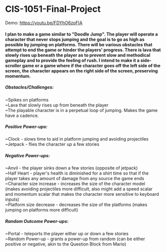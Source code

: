 # CIS-1051-Final-Project

Demo: https://youtu.be/FDYhO6zoFIA

#### I plan to make a game similar to "Doodle Jump". The player will operate a character that never stops jumping and the goal is to go as high as possible by jumping on platforms. There will be various obstacles that attempt to end the game or hinder the players' progress. There is lava that slowly rises up beneath the player as to prevent slow and methodical gameplay and to provide the feeling of rush. I intend to make it a side-scroller game or a game where if the character goes off the left side of the screen, the character appears on the right side of the screen, preserving momentum.

##### Obstacles/Challenges:
~Spikes on platforms  
~Lava that slowly rises up from beneath the player  
~The playable character is in a perpetual loop of jumping. Makes the game have a cadence.  

##### Positive Power-ups:
~Clock - slows time to aid in platform jumping and avoiding projectiles  
~Jetpack - flies the character up a few stories  

##### Negative Power-ups:
~Anvil - the player sinks down a few stories (opposite of jetpack)  
~Half Heart - player's health is diminished for a shirt time so that if the player takes any amount of damage from any source the game ends  
~Character size increase - increases the size of the character model (makes avoiding projectiles more difficult, also might add a speed scalar and momentum scalar that makes the character more sensitive to keyboard inputs)  
~Platform size decrease - decreases the size of the platforms (makes jumping on platforms more difficult)  

##### Random Outcome Power-ups:
~Portal - teleports the player either up or down a few stories  
~Random Power-up - grants a power-up from random (can be either positive or negative, akin to the Question Block from Mario)  
